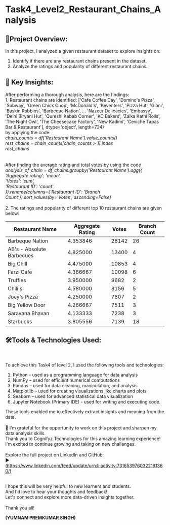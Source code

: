 # Task4_Level2_Restaurant_Chains_Analysis

<html>
  <body>

<h2>🔹Project Overview:</h2>

In this project, I analyzed a given restaurant dataset to explore insights on:
1. Identify if there are any restaurant chains present in the dataset.
2. Analyze the ratings and popularity of different restaurant chains.

<h2>🔹 Key Insights: </h2>
After performing a thorough analysis, here are the findings:<br>
1. Restaurant chains are identified:
['Cafe Coffee Day', 'Domino's Pizza', 'Subway', 'Green Chick Chop',
       'McDonald's', 'Keventers', 'Pizza Hut', 'Giani', 'Baskin Robbins',
       'Barbeque Nation',
       ...
       'Nazeer Delicacies', 'Embassy', 'Delhi Biryani Hut',
       'Qureshi Kabab Corner', 'KC Bakers', 'Zaika Kathi Rolls',
       'The Night Owl', 'The Cheesecake Factory', 'New Kadimi',
       'Ceviche Tapas Bar & Restaurant'],
      dtype='object', length=734)
    <br>
    by applying the code:<br> <em>chain_counts = df['Restaurant Name'].value_counts()<br>
rest_chains = chain_counts[chain_counts > 1].index<br>
rest_chains</em><br><br>
<br> After finding the  average rating and total votes by using the code <br>
<em>analysis_of_chain = df_chains.groupby('Restaurant Name').agg({<br>
    'Aggregate rating': 'mean',<br>
    'Votes': 'sum',<br>
    'Restaurant ID': 'count'<br>
}).rename(columns={'Restaurant ID': 'Branch Count'}).sort_values(by='Votes', ascending=False)</em><br> <br>
  2. The ratings and popularity of different top 10 restaurant chains are given below:<br>
  <table>
    <thead>
      <tr>
        <th>Restaurant Name</th>
        <th>Aggregate Rating</th>
        <th>Votes</th>
        <th>Branch Count</th>
      </tr>
    </thead>
    <tbody>
      <tr><td>Barbeque Nation</td><td>4.353846</td><td>28142</td><td>26</td></tr>
      <tr><td>AB's - Absolute Barbecues</td><td>4.825000</td><td>13400</td><td>4</td></tr>
      <tr><td>Big Chill</td><td>4.475000</td><td>10853</td><td>4</td></tr>
      <tr><td>Farzi Cafe</td><td>4.366667</td><td>10098</td><td>6</td></tr>
      <tr><td>Truffles</td><td>3.950000</td><td>9682</td><td>2</td></tr>
      <tr><td>Chili's</td><td>4.580000</td><td>8156</td><td>5</td></tr>
      <tr><td>Joey's Pizza</td><td>4.250000</td><td>7807</td><td>2</td></tr>
      <tr><td>Big Yellow Door</td><td>4.266667</td><td>7511</td><td>3</td></tr>
      <tr><td>Saravana Bhavan</td><td>4.133333</td><td>7238</td><td>3</td></tr>
      <tr><td>Starbucks</td><td>3.805556</td><td>7139</td><td>18</td></tr>
    </tbody>
  </table>
  

<h2>🛠️Tools & Technologies Used:</h2><br>

To achieve this Task4 of level 2, I used the following tools and technologies:<br>

1. Python – used as a programming language for data analysis
2. NumPy – used for efficient numerical computations
3. Pandas – used for data cleaning, manipulation, and analysis
4. Matplotlib – used for creating visualizations like charts and plots
5. Seaborn – used for advanced statistical data visualization
6.  Jupyter Notebook (Primary IDE) - used for writing and executing code.

These tools enabled me to effectively extract insights and meaning from the data.<br><br>
🎉 I'm grateful for the opportunity to work on this project and sharpen my data analysis skills. <br>Thank you to Cognifyz Technologies for this amazing learning experience! I'm excited to continue growing and taking on new challenges.<br><br>
Explore the full project on LinkedIn and GitHub:<br>
▶️ [(https://www.linkedin.com/feed/update/urn:li:activity:7316539760322191360/)<br>](https://www.linkedin.com/feed/update/urn:li:activity:7317217856398446592/)<br>

<p>I hope this will be very helpful to new learners and students. <br>
And I'd love to hear your thoughts and feedback! <br>
Let's connect and explore more data-driven insights together. <br><br>
Thank you all!

  <b>(YUMNAM PREMKUMAR SINGH)</b>
</p>
</body>
</html>
